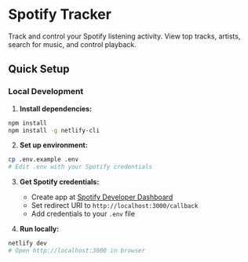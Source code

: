 # Spotify Tracker

Track and control your Spotify listening activity. View top tracks, artists, search for music, and control playback.

## Quick Setup

### Local Development

1. **Install dependencies:**
```bash
npm install
npm install -g netlify-cli
```

2. **Set up environment:**
```bash
cp .env.example .env
# Edit .env with your Spotify credentials
```

3. **Get Spotify credentials:**
   - Create app at [Spotify Developer Dashboard](https://developer.spotify.com/dashboard/)
   - Set redirect URI to `http://localhost:3000/callback`
   - Add credentials to your `.env` file

4. **Run locally:**
```bash
netlify dev
# Open http://localhost:3000 in browser
```